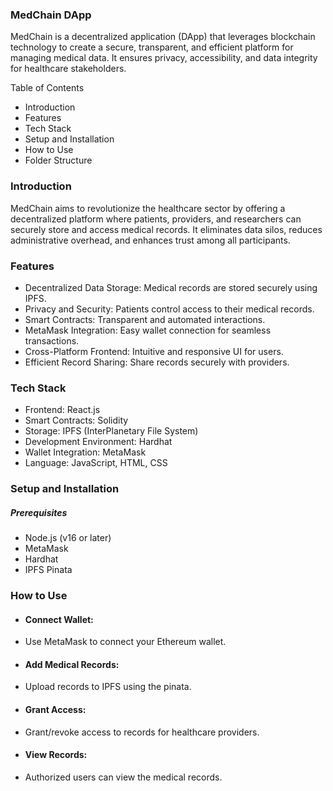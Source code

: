 ### MedChain DApp
MedChain is a decentralized application (DApp) that leverages blockchain technology to create a secure, transparent, and efficient platform for managing medical data. It ensures privacy, accessibility, and data integrity for healthcare stakeholders.

Table of Contents
- Introduction
- Features
- Tech Stack
- Setup and Installation
- How to Use
- Folder Structure

### Introduction
MedChain aims to revolutionize the healthcare sector by offering a decentralized platform where patients, providers, and researchers can securely store and access medical records. It eliminates data silos, reduces administrative overhead, and enhances trust among all participants.

### Features
- Decentralized Data Storage: Medical records are stored securely using IPFS.
- Privacy and Security: Patients control access to their medical records.
- Smart Contracts: Transparent and automated interactions.
- MetaMask Integration: Easy wallet connection for seamless transactions.
- Cross-Platform Frontend: Intuitive and responsive UI for users.
- Efficient Record Sharing: Share records securely with providers.

### Tech Stack
- Frontend: React.js
- Smart Contracts: Solidity
- Storage: IPFS (InterPlanetary File System)
- Development Environment: Hardhat
- Wallet Integration: MetaMask
- Language: JavaScript, HTML, CSS

### Setup and Installation
##### Prerequisites
- Node.js (v16 or later)
- MetaMask
- Hardhat
- IPFS Pinata

### How to Use
- #### Connect Wallet:
- Use MetaMask to connect your Ethereum wallet.
- #### Add Medical Records:
- Upload records to IPFS using the pinata.
- #### Grant Access:
- Grant/revoke access to  records for healthcare providers.
- #### View Records:
- Authorized users can view the medical records.

